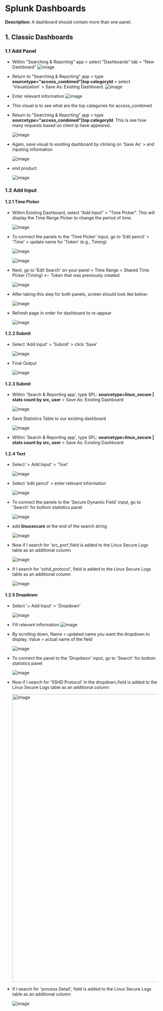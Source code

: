 # Splunk Dashboards

**Description:** A dashboard should contain more than one panel.

## 1. Classic Dashboards
### 1.1 Add Panel
* Within "Searching & Reporting" app > select "Dashboards" tab > "New Dashboard"
  ![image](https://github.com/user-attachments/assets/657ae488-20c1-437c-b23f-026803519c84)

* Return to "Searching & Reporting" app > type **sourcetype="access_combined"|top categoryId** > select 'Visualization' > Save As: Existing Dashboard.
  ![image](https://github.com/user-attachments/assets/e970b47a-fa79-4f5b-9b14-54087587819c)

* Enter relevant information
  ![image](https://github.com/user-attachments/assets/8c8737dd-bfcd-49b4-bfcb-3b5e8eeac030)

* This visual is to see what are the top categories for access_combined

* Return to "Searching & Reporting" app > type **sourcetype="access_combined"|top categoryId**. This is see how many requests based on client ip have appeared.

  ![image](https://github.com/user-attachments/assets/4ac96332-7ff5-42c3-8f2e-55cec33609dc)

* Again, save visual to existing dashboard by clicking on 'Save As' > and inputing information

   ![image](https://github.com/user-attachments/assets/c920fcc3-5238-4683-9f58-f43e12db9855)

* end product

  ![image](https://github.com/user-attachments/assets/ecf6eae3-acd6-4056-9bd0-c20cec27c429)

### 1.2 Add Input

#### 1.2.1 Time Picker

* Within Existing Dashboard, select "Add Input" > "Time Picker". This will display the Time Range Picker to change the period of time. 
  
  ![image](https://github.com/user-attachments/assets/aff991a3-e80d-4556-9cd3-41df17f76487)

* To connect the panels to the 'Time Picker' input, go to 'Edit pencil' > 'Time' > update name for 'Token' (e.g., Timing)

  ![image](https://github.com/user-attachments/assets/8f40c07f-1b78-4c95-bb73-464e1621388d)

  ![image](https://github.com/user-attachments/assets/e176ce98-7f9e-432e-89be-0b62d525695c)

* Next, go to 'Edit Search' on your panel > Time Range = Shared Time Picker (Timing) <-- Token that was previously created

  ![image](https://github.com/user-attachments/assets/b13be756-05e5-4046-8f30-a78d51e8bb2b)

* After taking this step for both panels, screen should look like below:

  ![image](https://github.com/user-attachments/assets/06c2870d-fd50-4c0e-b9d5-7f92ee44d1bf)

* Refresh page in order for dashboard to re-appear

  ![image](https://github.com/user-attachments/assets/37745918-92da-4082-8821-44467c0ed314)

#### 1.2.2 Submit

* Select 'Add Input' > 'Submit' > click 'Save'
  
  ![image](https://github.com/user-attachments/assets/e92c45fa-86fc-434c-8a0f-d5ab340dea89)

* Final Output

  ![image](https://github.com/user-attachments/assets/2737abf7-c1b8-49e6-8af1-f568abf79c52)

#### 1.2.3 Submit

* Within 'Search & Reporting app', type SPL: **sourcetype=linux_secure |  stats count by src, user** > Save As: Existing Dashboard

  ![image](https://github.com/user-attachments/assets/570337be-a29f-4a80-965c-de29ae6784cf)

* Save Statistics Table to our existing dashboard

  ![image](https://github.com/user-attachments/assets/d6000bc5-1fbb-4b09-93e4-08a9e5daea04)

* Within 'Search & Reporting app', type SPL: **sourcetype=linux_secure |  stats count by src, user** > Save As: Existing Dashboard

#### 1.2.4 Text

* Select '+ Add Input' > 'Text'

  ![image](https://github.com/user-attachments/assets/0a2863a1-dc80-4f2a-b38f-75afadc6b8a7)

* Select 'edit pencil' > enter relevant information

  ![image](https://github.com/user-attachments/assets/f2fb6ac9-2732-4b21-84b7-01226cb90d74)

* To connect the panels to the 'Secure Dynamic Field' input, go to 'Search' for bottom statistics panel

  ![image](https://github.com/user-attachments/assets/3a776564-c561-4005-85e2-b3474a1fa847)

* add **$linuxsecure$** at the end of the search string

  ![image](https://github.com/user-attachments/assets/6c51156e-3928-44e9-acae-01a37c0e9ad9)

* Now if I search for 'src_port',field is added to the Linux Secure Logs table as an additional column

  ![image](https://github.com/user-attachments/assets/f2768d6d-a9c6-448f-a131-a371757dc792)

* If I search for 'sshd_protocol', field is added to the Linux Secure Logs table as an additional column

  ![image](https://github.com/user-attachments/assets/1910ed49-06cb-48c3-8f33-e39e42396e85)

#### 1.2.5 Dropdown

* Select '+ Add Input' > 'Dropdown'

  ![image](https://github.com/user-attachments/assets/8b891314-18a6-43d1-be86-13ce021c51e3)

* Fill relevant information
  ![image](https://github.com/user-attachments/assets/0e8f1a34-4f19-4732-b830-9aec584c2d6f)

* By scrolling down, Name = updated name you want the dropdown to display; Value = actual name of the field

  ![image](https://github.com/user-attachments/assets/8b0f33d2-449f-4360-a2e1-c2b81120fb73)

* To connect the panel to the 'Dropdwon' input, go to 'Search' for bottom statistics panel

  ![image](https://github.com/user-attachments/assets/1947b97b-bf24-4052-be16-9ff85d257962)

* Now if I search for 'SSHD Protocol' in the dropdown,field is added to the Linux Secure Logs table as an additional column

  <img width="947" alt="image" src="https://github.com/user-attachments/assets/f7abb7c0-b2b7-45c0-ab9b-989db0426c85" />

* If I search for 'process Detail', field is added to the Linux Secure Logs table as an additional column

  ![image](https://github.com/user-attachments/assets/616ece8f-18a6-4076-b80d-0d54bbd36f9c)
